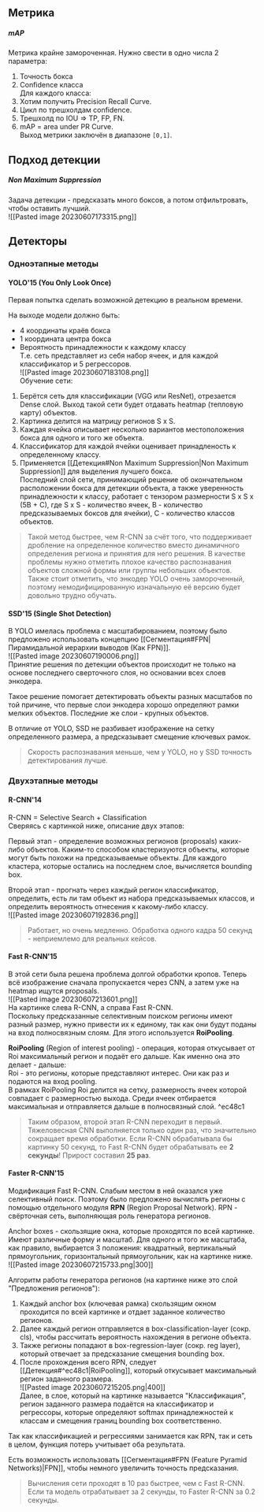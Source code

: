 ## Метрика  
##### mAP  
Метрика крайне замороченная. Нужно свести в одно числа 2 параметра:  
1. Точность бокса  
2. Confidence класса  
Для каждого класса:  
1. Хотим получить Precision Recall Curve.  
2. Цикл по трешхолдам confidence.  
3. Трешхолд по IOU => TP, FP, FN.  
4. mAP = area under PR Curve.  
Выход метрики заключён в диапазоне `[0,1]`.  
  
## Подход детекции  
##### Non Maximum Suppression  
Задача детекции - предсказать много боксов, а потом отфильтровать, чтобы оставить лучший.  
![[Pasted image 20230607173315.png]]  
  
## Детекторы  
### Одноэтапные методы  
#### YOLO'15 (You Only Look Once)  
Первая попытка сделать возможной детекцию в реальном времени.  
  
На выходе модели должно быть:  
- 4 координаты краёв бокса  
- 1 координата центра бокса  
- Вероятность принадлежности к каждому классу  
Т.е. сеть представляет из себя набор ячеек, и для каждой классификатор и 5 регрессоров.  
![[Pasted image 20230607183108.png]]  
Обучение сети:  
1. Берётся сеть для классификации (VGG или ResNet), отрезается Dense слой. Выход такой сети будет отдавать heatmap (тепловую карту) объектов.  
2. Картинка делится на матрицу регионов S x S.  
3. Каждая ячейка описывает несколько вариантов местоположения бокса для одного и того же объекта.   
4. Классификатор для каждой ячейки оценивает принадленость к определенному классу.  
5. Применяется [[Детекция#Non Maximum Suppression|Non Maximum Suppression]] для выделения лучшего бокса.  
Последний слой сети, принимающий решение об окончательном расположении бокса для детекции объекта, а также уверенность принадлежности к классу, работает с тензором размерности S x S x (5B + C), где S x S - количество ячеек, B - количество предсказываемых боксов для ячейки), C - количество классов объектов.  
  
>Такой метод быстрее, чем R-CNN за счёт того, что поддерживает дробление на определенное количество вместо динамичного определения региона и принятия для него решения. В качестве проблемы нужно отметить плохое качество распознавания объектов сложной формы или группы небольших объектов.  
>Также стоит отметить, что энкодер YOLO очень замороченный, поэтому немодифицированную изначальную её версию будет довольно трудно обучать.  
  
#### SSD'15 (Single Shot Detection)  
В YOLO имелась проблема с масштабированием, поэтому было предложено использовать концепцию [[Сегментация#FPN|Пирамидальной иерархии выводов (Как FPN)]].  
![[Pasted image 20230607190006.png]]  
Принятие решения по детекции объектов происходит не только на основе последнего сверточного слоя, но основании всех слоев энкодера.   
  
Такое решение помогает детектировать объекты разных масштабов по той причине, что первые слои энкодера хорошо определяют рамки мелких объектов. Последние же слои - крупных объектов.  
  
В отличие от YOLO, SSD не разбивает изображение на сетку определенного размера, а предсказывает смещение ключевых рамок.   
  
>Скорость распознавания меньше, чем у YOLO, но у SSD точность детектирования лучше.  
  
### Двухэтапные методы  
#### R-CNN'14  
R-CNN = Selective Search + Classification  
Сверяясь с картинкой ниже, описание двух этапов:  
  
Первый этап - определение возможных регионов (proposals) каких-либо объектов. Каким-то способом кластеризуются объекты, которые могут быть похожи на предсказываемые объекты. Для каждого кластера, которые остались на последнем слое, вычисляется bounding box.   
  
Второй этап - прогнать через каждый регион классификатор, определить, есть ли там объект из набора предсказываемых классов, и определить вероятность отнесения к какому-либо классу.  
![[Pasted image 20230607192836.png]]  
>Работает, но очень медленно. Обработка одного кадра 50 секунд - неприемлемо для реальных кейсов.   
  
#### Fast R-CNN'15  
В этой сети была решена проблема долгой обработки кропов. Теперь всё изображение сначала пропускается через CNN, а затем уже на heatmap ищутся proposals.   
![[Pasted image 20230607213601.png]]  
На картинке слева R-CNN, а справа Fast R-CNN.   
Поскольку предсказанные селективным поиском регионы имеют разный размер, нужно привести их к единому, так как они будут поданы на вход полносвязным слоям. Для этого используется **RoiPooling**.  
  
**RoiPooling** (Region of interest pooling) - операция, которая откусывает от Roi максимальный регион и подаёт его дальше. Как именно она это делает - дальше:   
Roi - это регионы, которые представляют интерес. Они как раз и подаются на вход pooling.   
В рамках RoiPooling Roi делится на сетку, размерность ячеек которой совпадает с размерностью выхода. Среди ячеек отбирается максимальная и отправляется дальше в полносвязный слой. ^ec48c1  
  
>Таким образом, второй этап R-CNN переходит в первый. Тяжеловесная CNN выполняется только один раз, что значительно сокращает время обработки. Если R-CNN обрабатывала бы картинку 50 секунд, то Fast R-CNN будет обрабатывать ее **2 секунды**! Прирост составил **25 раз**.  
  
#### Faster R-CNN'15  
Модификация Fast R-CNN. Слабым местом в ней оказался уже селективный поиск. Поэтому было предложено вычислять регионы с помощью отдельного модуля **RPN** (Region Proposal Network). RPN - свёрточная сеть, выполняющая роль генератора регионов.   
  
Anchor boxes - скользящие окна, которые проходятся по всей картинке. Имеют различные форму и масштаб. Для одного и того же масштаба, как правило, выбирается 3 положения: квадратный, вертикальный прямоугольник, горизонтальный прямоугольник, как на картинке ниже.  
![[Pasted image 20230607215733.png|300]]  
  
Алгоритм работы генератора регионов (на картинке ниже это слой "Предложения регионов"):  
1. Каждый anchor box (ключевая рамка) скользящим окном проходится по всей картинке и отдает заданное количество регионов.  
2. Далее каждый регион отправляется в box-classification-layer (сокр. cls), чтобы рассчитать вероятность нахождения в регионе объекта.  
3. Также регионы попадают в box-regression-layer (сокр. reg layer), который отвечает за предсказание смещения bounding box.  
4. После прохождения всего RPN, следует [[Детекция#^ec48c1|RoiPooling]], который откусывает максимальный регион заданного размера.  
![[Pasted image 20230607215205.png|400]]  
Далее, в слое, который на картинке называется "Классификация", регион заданного размера подаётся на классификатор и регрессоры, которые определяют softmax принадлежностей к классам и смещения границ bounding box соответственно.  
  
Так как классификацией и регрессиями занимается как RPN, так и сеть в целом, функция потерь учитывает оба результата.  
  
Есть возможность использовать [[Сегментация#FPN (Feature Pyramid Networks)|FPN]], чтобы немного увеличить точность предсказания.  
  
>Вычисления сети проходят в 10 раз быстрее, чем с Fast R-CNN. Если та модель отрабатывает за 2 секунды, то Faster R-CNN за 0.2 секунды.  
